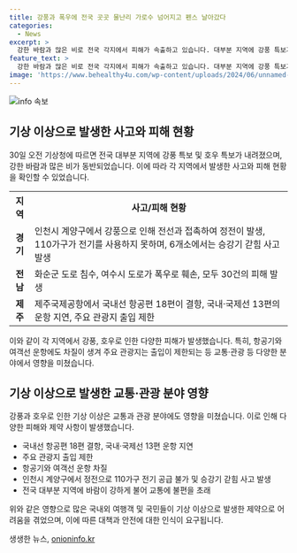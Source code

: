 ```yaml
---
title: 강풍과 폭우에 전국 곳곳 물난리 가로수 넘어지고 펜스 날아갔다
categories:
  - News
excerpt: >
  강한 바람과 많은 비로 전국 각지에서 피해가 속출하고 있습니다. 대부분 지역에 강풍 특보가 내려진 가운데 제주와 전라, 경상 지역을 중심으로 호우 특보가 발효되어 강한 비가 내리고 있습니다. 차량과 주택 침수, 가로수 낙하로 사고가 발생하고, 항공기 운항 차질과 관광지 출입 제한 등의 영향도 크고 있습니다. 또한 정전 피해와 강풍에 의한 안전사고도 발생하고 있는 가운데 기상청은 대비를 당부하고 있습니다. (150자)
feature_text: >
  강한 바람과 많은 비로 전국 각지에서 피해가 속출하고 있습니다. 대부분 지역에 강풍 특보가 내려진 가운데 제주와 전라, 경상 지역을 중심으로 호우 특보가 발효되어 강한 비가 내리고 있습니다. 차량과 주택 침수, 가로수 낙하로 사고가 발생하고, 항공기 운항 차질과 관광지 출입 제한 등의 영향도 크고 있습니다. 또한 정전 피해와 강풍에 의한 안전사고도 발생하고 있는 가운데 기상청은 대비를 당부하고 있습니다. (150자)
image: 'https://www.behealthy4u.com/wp-content/uploads/2024/06/unnamed-file.png'
---
```


<p><img src="https://www.behealthy4u.com/wp-content/uploads/2024/06/unnamed-file.png" alt="info 속보" /></p>

<h2 data-ke-size="size26">기상 이상으로 발생한 사고와 피해 현황</h2>

<p data-ke-size="size16">30일 오전 기상청에 따르면 전국 대부분 지역에 강풍 특보 및 호우 특보가 내려졌으며, 강한 바람과 많은 비가 동반되었습니다. 이에 따라 각 지역에서 발생한 사고와 피해 현황을 확인할 수 있었습니다.</p>

<table>
    <tr>
        <th>지역</th>
        <th>사고/피해 현황</th>
    </tr>
    <tr>
        <td style="text-align: center; height: 17px;"><b>경기</b></td>
        <td>인천시 계양구에서 강풍으로 인해 전선과 접촉하여 정전이 발생, 110가구가 전기를 사용하지 못하며, 6개소에서는 승강기 갇힘 사고 발생</td>
    </tr>
    <tr>
        <td style="text-align: center; height: 17px;"><b>전남</b></td>
        <td>화순군 도로 침수, 여수시 도로가 폭우로 훼손, 모두 30건의 피해 발생</td>
    </tr>
    <tr>
        <td style="text-align: center; height: 17px;"><b>제주</b></td>
        <td>제주국제공항에서 국내선 항공편 18편이 결항, 국내·국제선 13편의 운항 지연, 주요 관광지 출입 제한</td>
    </tr>
</table>

<p data-ke-size="size16">이와 같이 각 지역에서 강풍, 호우로 인한 다양한 피해가 발생했습니다. 특히, 항공기와 여객선 운항에도 차질이 생겨 주요 관광지는 출입이 제한되는 등 교통·관광 등 다양한 분야에서 영향을 미쳤습니다.</p>

<h2 data-ke-size="size26">기상 이상으로 발생한 교통·관광 분야 영향</h2>

<p data-ke-size="size16">강풍과 호우로 인한 기상 이상은 교통과 관광 분야에도 영향을 미쳤습니다. 이로 인해 다양한 피해와 제약 사항이 발생했습니다.</p>

<ul>
    <li>국내선 항공편 18편 결항, 국내·국제선 13편 운항 지연</li>
    <li>주요 관광지 출입 제한</li>
    <li>항공기와 여객선 운항 차질</li>
    <li>인천시 계양구에서 정전으로 110가구 전기 공급 불가 및 승강기 갇힘 사고 발생</li>
    <li>전국 대부분 지역에 바람이 강하게 불어 교통에 불편을 초래</li>
</ul>

<p data-ke-size="size16">위와 같은 영향으로 많은 국내외 여행객 및 국민들이 기상 이상으로 발생한 제약으로 어려움을 겪었으며, 이에 따른 대책과 안전에 대한 인식이 요구됩니다.</p>
생생한 뉴스, <a href="https://onioninfo.kr" rel="dofollow">onioninfo.kr</a>



